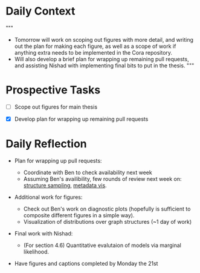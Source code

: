 # Daily Context

"""
* Tomorrow will work on scoping out figures with more detail, and writing out
  the plan for making each figure, as well as a scope of work if anything extra
  needs to be implemented in the Cora repository.
* Will also develop a brief plan for wrapping up remaining pull requests, and
  assisting Nishad with implementing final bits to put in the thesis.
"""


# Prospective Tasks
* [ ] Scope out figures for main thesis
* [X] Develop plan for wrapping up remaining pull requests


# Daily Reflection

* Plan for wrapping up pull requests:
    * Coordinate with Ben to check availability next week
    * Assuming Ben's availibility, few rounds of review next week on:
      [structure sampling](https://github.com/probcomp/GenSceneGraphs.jl/pull/225), [metadata vis](https://github.com/probcomp/GenSceneGraphs.jl/pull/226).
* Additional work for figures:
    * Check out Ben's work on diagnostic plots (hopefully is sufficient to
      composite different figures in a simple way).
    * Visualization of distributions over graph structures (~1 day of work)
* Final work with Nishad:
    * (For section 4.6) Quantitative evalutaion of models via marginal likelihood.

* Have figures and captions completed by Monday the 21st
